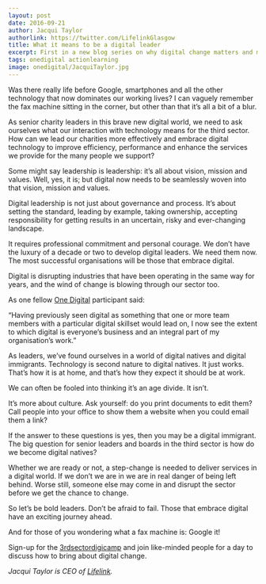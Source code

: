 ```yaml
---
layout: post
date: 2016-09-21
author: Jacqui Taylor
authorlink: https://twitter.com/LifelinkGlasgow
title: What it means to be a digital leader
excerpt: First in a new blog series on why digital change matters and marking the lead-up to the digital leadership event, 3rdsectordigicamp
tags: onedigital actionlearning
image: onedigital/JacquiTaylor.jpg
---
```

Was there really life before Google, smartphones and all the other technology that now dominates our working lives? I can vaguely remember the fax machine sitting in the corner, but other than that it’s all a bit of a blur.

As senior charity leaders in this brave new digital world, we need to ask ourselves what our interaction with technology means for the third sector. How can we lead our charities more effectively and embrace digital technology to improve efficiency, performance and enhance the services we provide for the many people we support?

Some might say leadership is leadership: it’s all about vision, mission and values. Well, yes, it is; but digital now needs to be seamlessly woven into that vision, mission and values.

Digital leadership is not just about governance and process. It’s about setting the standard, leading by example, taking ownership, accepting responsibility for getting results in an uncertain, risky and ever-changing landscape.

It requires professional commitment and personal courage. We don’t have the luxury of a decade or two to develop digital leaders. We need them now. The most successful organisations will be those that embrace digital.

Digital is disrupting industries that have been operating in the same way for years, and the wind of change is blowing through our sector too.

As one fellow [One Digital](http://digital.scvo.org.uk/onedigital/) participant said:

“Having previously seen digital as something that one or more team members with a particular digital skillset would lead on, I now see the extent to which digital is everyone’s business and an integral part of my organisation’s work.”

As leaders, we’ve found ourselves in a world of digital natives and digital immigrants. Technology is second nature to digital natives. It just works. That’s how it is at home, and that’s how they expect it should be at work.

We can often be fooled into thinking it’s an age divide. It isn’t.

It’s more about culture. Ask yourself: do you print documents to edit them? Call people into your office to show them a website when you could email them a link?

If the answer to these questions is yes, then you may be a digital immigrant. The big question for senior leaders and boards in the third sector is how do we become digital natives?

Whether we are ready or not, a step-change is needed to deliver services in a digital world. If we don’t we are in we are in real danger of being left behind. Worse still, someone else may come in and disrupt the sector before we get the chance to change.

So let’s be bold leaders. Don’t be afraid to fail. Those that embrace digital have an exciting journey ahead.

And for those of you wondering what a fax machine is: Google it!

Sign-up for the [3rdsectordigicamp](http://www.scvo.org.uk/events/3rdsectordigicamp/) and join like-minded people for a day to discuss how to bring about digital change.

<i>Jacqui Taylor is CEO of [Lifelink](http://lifelink.org.uk/).</i>
